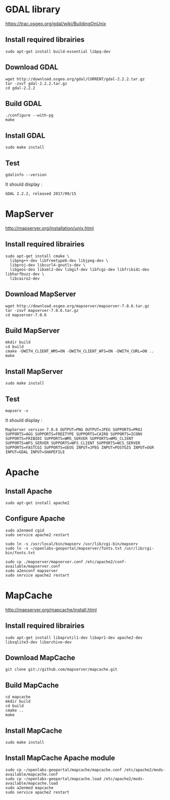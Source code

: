 # GDAL library

<https://trac.osgeo.org/gdal/wiki/BuildingOnUnix>

## Install required librairies

    sudo apt-get install build-essential libpq-dev

## Download GDAL

    wget http://download.osgeo.org/gdal/CURRENT/gdal-2.2.2.tar.gz
    tar -zxvf gdal-2.2.2.tar.gz
    cd gdal-2.2.2
    
## Build GDAL

    ./configure --with-pg
    make
    
## Install GDAL

    sudo make install
    
## Test

    gdalinfo --version
    
It should display :
    
    GDAL 2.2.2, released 2017/09/15

# MapServer

<http://mapserver.org/installation/unix.html>

## Install required librairies

    sudo apt-get install cmake \
      libpng++-dev libfreetype6-dev libjpeg-dev \
      libproj-dev libcurl4-gnutls-dev \
      libgeos-dev libxml2-dev libgif-dev libfcgi-dev libfribidi-dev libharfbuzz-dev \
      libcairo2-dev

## Download MapServer

    wget http://download.osgeo.org/mapserver/mapserver-7.0.6.tar.gz
    tar -zxvf mapserver-7.0.6.tar.gz
    cd mapserver-7.0.6
    
## Build MapServer

    mkdir build
    cd build
    cmake -DWITH_CLIENT_WMS=ON -DWITH_CLIENT_WFS=ON -DWITH_CURL=ON ..
    make

## Install MapServer

    sudo make install
    
## Test

    mapserv -v
    
It should display :

    MapServer version 7.0.6 OUTPUT=PNG OUTPUT=JPEG SUPPORTS=PROJ SUPPORTS=AGG SUPPORTS=FREETYPE SUPPORTS=CAIRO SUPPORTS=ICONV SUPPORTS=FRIBIDI SUPPORTS=WMS_SERVER SUPPORTS=WMS_CLIENT SUPPORTS=WFS_SERVER SUPPORTS=WFS_CLIENT SUPPORTS=WCS_SERVER SUPPORTS=FASTCGI SUPPORTS=GEOS INPUT=JPEG INPUT=POSTGIS INPUT=OGR INPUT=GDAL INPUT=SHAPEFILE

# Apache

## Install Apache

    sudo apt-get install apache2
    
## Configure Apache

    sudo a2enmod cgid
    sudo service apache2 restart
    
    sudo ln -s /usr/local/bin/mapserv /usr/lib/cgi-bin/mapserv
    sudo ln -s ~/openlabs-geoportal/mapserver/fonts.txt /usr/lib/cgi-bin/fonts.txt
    
    sudo cp ./mapserver/mapserver.conf /etc/apache2/conf-available/mapserver.conf
    sudo a2enconf mapserver
    sudo service apache2 restart

# MapCache

<http://mapserver.org/mapcache/install.html>

## Install required librairies

    sudo apt-get install libaprutil1-dev libapr1-dev apache2-dev libsqlite3-dev libarchive-dev

## Download MapCache

    git clone git://github.com/mapserver/mapcache.git

## Build MapCache

    cd mapcache
    mkdir build
    cd build
    cmake ..
    make
    
## Install MapCache

    sudo make install

## Install MapCache Apache module

    sudo cp ~/openlabs-geoportal/mapcache/mapcache.conf /etc/apache2/mods-available/mapcache.conf
    sudo cp ~/openlabs-geoportal/mapcache.load /etc/apache2/mods-available/mapcache.load
    sudo a2enmod mapcache
    sudo service apache2 restart
